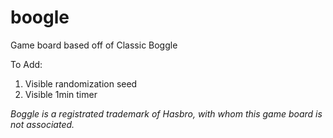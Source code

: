 # boogle
Game board based off of Classic Boggle

To Add:
1. Visible randomization seed
2. Visible 1min timer

*Boggle is a registrated trademark of Hasbro, with whom this game board is not associated.*
